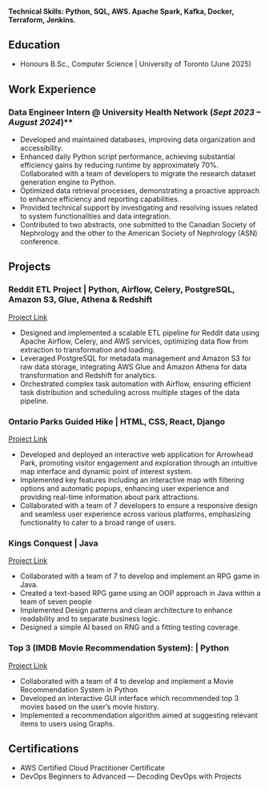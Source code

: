 #### Technical Skills: Python, SQL, AWS. Apache Spark, Kafka, Docker, Terraform, Jenkins. 

## Education
- Honours B.Sc., Computer Science | University of Toronto (June 2025)

## Work Experience
### Data Engineer Intern @ University Health Network (_Sept 2023 – August 2024_)**
- Developed and maintained databases, improving data organization and accessibility.
- Enhanced daily Python script performance, achieving substantial efficiency gains by reducing runtime by
approximately 70%. Collaborated with a team of developers to migrate the research dataset generation
engine to Python.
- Optimized data retrieval processes, demonstrating a proactive approach to enhance efficiency and reporting
capabilities.
- Provided technical support by investigating and resolving issues related to system functionalities and data
integration.
- Contributed to two abstracts, one submitted to the Canadian Society of Nephrology and the other to the
American Society of Nephrology (ASN) conference.

## Projects
### Reddit ETL Project | Python, Airflow, Celery, PostgreSQL, Amazon S3, Glue, Athena & Redshift
[Project Link](https://github.com/asm675/Reddit-Data-Eng.git)
- Designed and implemented a scalable ETL pipeline for Reddit data using Apache Airflow, Celery, and AWS
services, optimizing data flow from extraction to transformation and loading.
- Leveraged PostgreSQL for metadata management and Amazon S3 for raw data storage, integrating AWS Glue and
Amazon Athena for data transformation and Redshift for analytics.
- Orchestrated complex task automation with Airflow, ensuring efficient task distribution and scheduling across
multiple stages of the data pipeline.

### Ontario Parks Guided Hike | HTML, CSS, React, Django
[Project Link](https://www.mdpi.com/1424-8220/22/11/4240)

- Developed and deployed an interactive web application for Arrowhead Park, promoting visitor engagement and
exploration through an intuitive map interface and dynamic point of interest system.
- Implemented key features including an interactive map with filtering options and automatic popups, enhancing user
experience and providing real-time information about park attractions.
- Collaborated with a team of 7 developers to ensure a responsive design and seamless user experience across various
platforms, emphasizing functionality to cater to a broad range of users.

### Kings Conquest | Java
[Project Link](https://www.mdpi.com/1424-8220/22/11/4240)
- Collaborated with a team of 7 to develop and implement an RPG game in Java.
- Created a text-based RPG game using an OOP approach in Java within a team of seven people
- Implemented Design patterns and clean architecture to enhance readability and to separate business logic.
- Designed a simple AI based on RNG and a fitting testing coverage.

### Top 3 (IMDB Movie Recommendation System): | Python
[Project Link](https://www.mdpi.com/1424-8220/22/11/4240)
-  Collaborated with a team of 4 to develop and implement a Movie Recommendation System in Python
-  Developed an interactive GUI interface which recommended top 3 movies based on the user’s movie history.
-  Implemented a recommendation algorithm aimed at suggesting relevant items to users using Graphs.


## Certifications
- AWS Certified Cloud Practitioner Certificate
- DevOps Beginners to Advanced — Decoding DevOps with Projects
